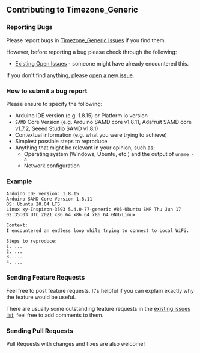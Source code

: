 ## Contributing to Timezone_Generic

### Reporting Bugs

Please report bugs in [Timezone_Generic Issues](https://github.com/khoih-prog/Timezone_Generic/issues) if you find them.

However, before reporting a bug please check through the following:

* [Existing Open Issues](https://github.com/khoih-prog/Timezone_Generic/issues) - someone might have already encountered this.

If you don't find anything, please [open a new issue](https://github.com/khoih-prog/Timezone_Generic/issues/new).

### How to submit a bug report

Please ensure to specify the following:

* Arduino IDE version (e.g. 1.8.15) or Platform.io version
* `SAMD` Core Version (e.g. Arduino SAMD core v1.8.11, Adafruit SAMD core v1.7.2, Seeed Studio SAMD v1.8.1)
* Contextual information (e.g. what you were trying to achieve)
* Simplest possible steps to reproduce
* Anything that might be relevant in your opinion, such as:
  * Operating system (Windows, Ubuntu, etc.) and the output of `uname -a`
  * Network configuration


### Example

```
Arduino IDE version: 1.8.15
Arduino SAMD Core Version 1.8.11
OS: Ubuntu 20.04 LTS
Linux xy-Inspiron-3593 5.4.0-77-generic #86-Ubuntu SMP Thu Jun 17 02:35:03 UTC 2021 x86_64 x86_64 x86_64 GNU/Linux

Context:
I encountered an endless loop while trying to connect to Local WiFi.

Steps to reproduce:
1. ...
2. ...
3. ...
4. ...
```

### Sending Feature Requests

Feel free to post feature requests. It's helpful if you can explain exactly why the feature would be useful.

There are usually some outstanding feature requests in the [existing issues list](https://github.com/khoih-prog/Timezone_Generic/issues?q=is%3Aopen+is%3Aissue+label%3Aenhancement), feel free to add comments to them.

### Sending Pull Requests

Pull Requests with changes and fixes are also welcome!
